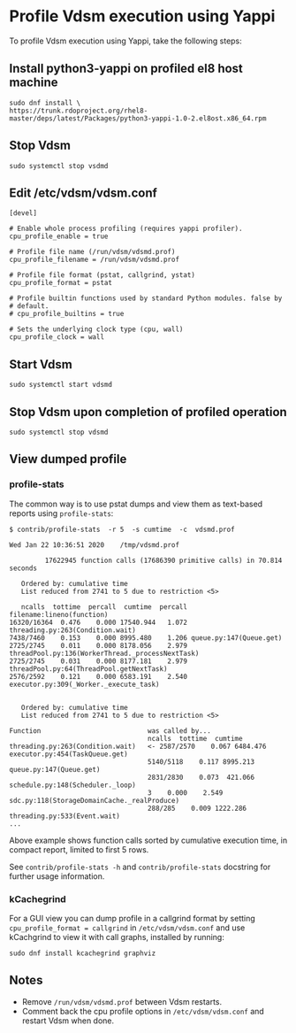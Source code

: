 <!--
SPDX-FileCopyrightText: Red Hat, Inc.
SPDX-License-Identifier: GPL-2.0-or-later
-->

# Profile Vdsm execution using Yappi

To profile Vdsm execution using Yappi, take the following steps:

## Install python3-yappi on profiled el8 host machine
```
sudo dnf install \
https://trunk.rdoproject.org/rhel8-master/deps/latest/Packages/python3-yappi-1.0-2.el8ost.x86_64.rpm
```

## Stop Vdsm
```
sudo systemctl stop vsdmd
```

## Edit /etc/vdsm/vdsm.conf
```
[devel]

# Enable whole process profiling (requires yappi profiler).
cpu_profile_enable = true

# Profile file name (/run/vdsm/vdsmd.prof)
cpu_profile_filename = /run/vdsm/vdsmd.prof

# Profile file format (pstat, callgrind, ystat)
cpu_profile_format = pstat

# Profile builtin functions used by standard Python modules. false by
# default.
# cpu_profile_builtins = true

# Sets the underlying clock type (cpu, wall)
cpu_profile_clock = wall
```

## Start Vdsm
```
sudo systemctl start vdsmd
```

## Stop Vdsm upon completion of profiled operation
```
sudo systemctl stop vdsmd
```

## View dumped profile

### profile-stats

The common way is to use pstat dumps and view them as text-based reports using `profile-stats`:
```
$ contrib/profile-stats  -r 5  -s cumtime  -c  vdsmd.prof

Wed Jan 22 10:36:51 2020    /tmp/vdsmd.prof

         17622945 function calls (17686390 primitive calls) in 70.814 seconds

   Ordered by: cumulative time
   List reduced from 2741 to 5 due to restriction <5>

   ncalls  tottime  percall  cumtime  percall filename:lineno(function)
16320/16364  0.476    0.000 17540.944   1.072 threading.py:263(Condition.wait)
7438/7460    0.153    0.000 8995.480    1.206 queue.py:147(Queue.get)
2725/2745    0.011    0.000 8178.056    2.979 threadPool.py:136(WorkerThread._processNextTask)
2725/2745    0.031    0.000 8177.181    2.979 threadPool.py:64(ThreadPool.getNextTask)
2576/2592    0.121    0.000 6583.191    2.540 executor.py:309(_Worker._execute_task)


   Ordered by: cumulative time
   List reduced from 2741 to 5 due to restriction <5>

Function                           was called by...
                                   ncalls  tottime  cumtime
threading.py:263(Condition.wait)   <- 2587/2570    0.067 6484.476  executor.py:454(TaskQueue.get)
                                   5140/5118    0.117 8995.213  queue.py:147(Queue.get)
                                   2831/2830    0.073  421.066  schedule.py:148(Scheduler._loop)
                                   3    0.000    2.549  sdc.py:118(StorageDomainCache._realProduce)
                                   288/285    0.009 1222.286  threading.py:533(Event.wait)
...
```
Above example shows function calls sorted by cumulative execution time, in compact report,
limited to first 5 rows.

See `contrib/profile-stats -h` and `contrib/profile-stats` docstring for further usage information.

### kCachegrind

For a GUI view you can dump profile in a callgrind format by setting `cpu_profile_format = callgrind`
in `/etc/vdsm/vdsm.conf` and use kCachgrind to view it with call graphs, installed by running:
```
sudo dnf install kcachegrind graphviz
```

## Notes

- Remove `/run/vdsm/vdsmd.prof` between Vdsm restarts.
- Comment back the cpu profile options in `/etc/vdsm/vdsm.conf` and restart Vdsm when done.
